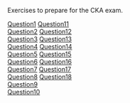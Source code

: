 Exercises to prepare for the CKA exam.

[Question1](question1/question1.md)  [Question11](question11/question11.md)<br>
[Question2](question2/question2.md)  [Question12](question12/question12.md)<br>
[Question3](question3/question3.md)  [Question13](question13/question13.md)<br>
[Question4](question4/question4.md)  [Question14](question14/question14.md)<br>
[Question5](question5/question5.md)  [Question15](question15/question15.md)<br>
[Question6](question6/question6.md)  [Question16](question16/question16.md)<br>
[Question7](question7/question7.md)  [Question17](question17/question17.md)<br>
[Question8](question8/question8.md)  [Question18](question18/question18.md)<br>
[Question9](question9/question9.md)<br>
[Question10](question10/question10.md)